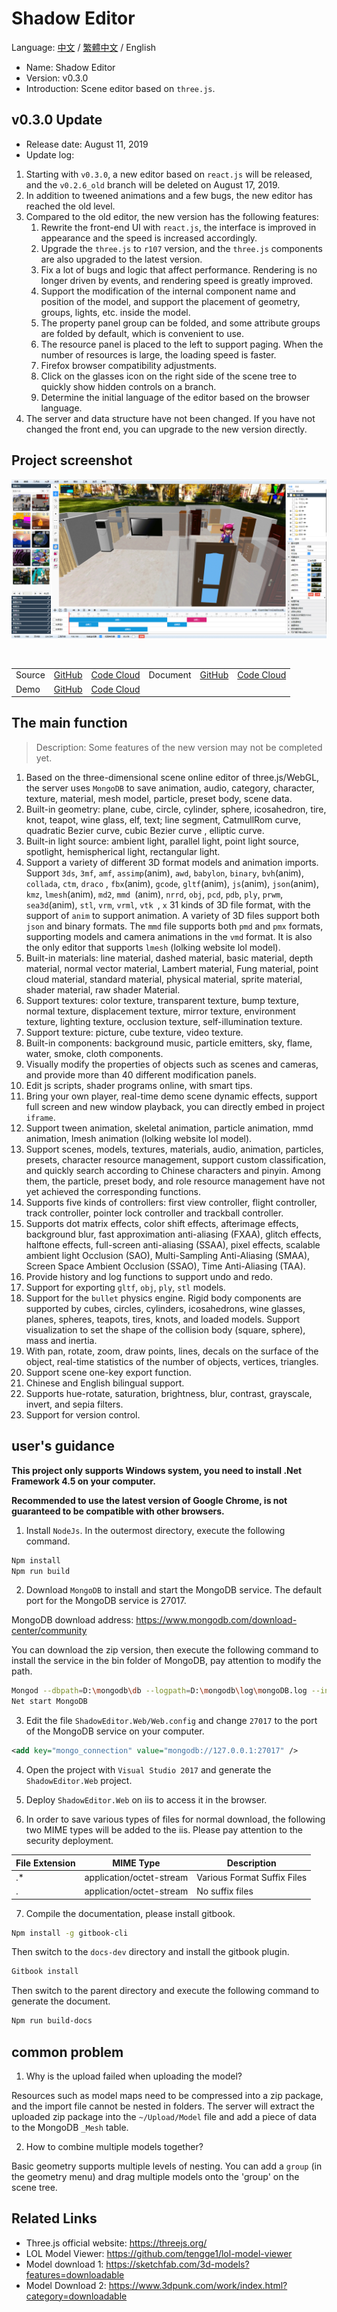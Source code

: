 # Shadow Editor

Language: [中文](README.md) / [繁體中文](README-tw.md) / English

* Name: Shadow Editor
* Version: v0.3.0
* Introduction: Scene editor based on `three.js`.

## v0.3.0 Update

* Release date: August 11, 2019
* Update log:

1. Starting with `v0.3.0`, a new editor based on `react.js` will be released, and the `v0.2.6_old` branch will be deleted on August 17, 2019.
2. In addition to tweened animations and a few bugs, the new editor has reached the old level.
3. Compared to the old editor, the new version has the following features:
    1. Rewrite the front-end UI with `react.js`, the interface is improved in appearance and the speed is increased accordingly.
    2. Upgrade the `three.js` to `r107` version, and the `three.js` components are also upgraded to the latest version.
    3. Fix a lot of bugs and logic that affect performance. Rendering is no longer driven by events, and rendering speed is greatly improved.
    4. Support the modification of the internal component name and position of the model, and support the placement of geometry, groups, lights, etc. inside the model.
    5. The property panel group can be folded, and some attribute groups are folded by default, which is convenient to use.
    6. The resource panel is placed to the left to support paging. When the number of resources is large, the loading speed is faster.
    7. Firefox browser compatibility adjustments.
    8. Click on the glasses icon on the right side of the scene tree to quickly show hidden controls on a branch.
    9. Determine the initial language of the editor based on the browser language.
4. The server and data structure have not been changed. If you have not changed the front end, you can upgrade to the new version directly.

## Project screenshot

![image](images/scene20190825.png)

<table>
    <tr>
        <td>Source</td>
        <td><a href="https://github.com/tengge1/ShadowEditor">GitHub</a></td>
        <td><a href="https://gitee.com/tengge1/ShadowEditor">Code Cloud</a></td>
        <td>Document</td>
        <td><a href="https://tengge1.github.io/ShadowEditor/">GitHub</a></td>
        <td><a href="https://tengge1.gitee.io/shadoweditor/">Code Cloud</a></td>
    </tr>
    <tr>
        <td>Demo</td>
        <td><a href="https://tengge1.github.io/ShadowEditor-examples/">GitHub</a></td>
        <td><a href="http://tengge1.gitee.io/shadoweditor-examples/">Code Cloud</a></td>
        <td></td>
        <td></td>
        <td></td>
    </tr>
</table>

## The main function

> Description: Some features of the new version may not be completed yet.

1. Based on the three-dimensional scene online editor of three.js/WebGL, the server uses `MongoDB` to save animation, audio, category, character, texture, material, mesh model, particle, preset body, scene data.
2. Built-in geometry: plane, cube, circle, cylinder, sphere, icosahedron, tire, knot, teapot, wine glass, elf, text; line segment, CatmullRom curve, quadratic Bezier curve, cubic Bezier curve , elliptic curve.
3. Built-in light source: ambient light, parallel light, point light source, spotlight, hemispherical light, rectangular light.
4. Support a variety of different 3D format models and animation imports. Support `3ds`, `3mf`, `amf`, `assimp`(anim), `awd`, `babylon`, `binary`, `bvh`(anim), `collada`, `ctm`, `draco` , `fbx`(anim), `gcode`, `gltf`(anim), `js`(anim), `json`(anim), `kmz`, `lmesh`(anim), `md2`, `mmd `(anim), `nrrd`, `obj`, `pcd`, `pdb`, `ply`, `prwm`, `sea3d`(anim), `stl`, `vrm`, `vrml`, `vtk `, `x` 31 kinds of 3D file format, with the support of `anim` to support animation. A variety of 3D files support both `json` and binary formats. The `mmd` file supports both `pmd` and `pmx` formats, supporting models and camera animations in the `vmd` format. It is also the only editor that supports `lmesh` (lolking website lol model).
5. Built-in materials: line material, dashed material, basic material, depth material, normal vector material, Lambert material, Fung material, point cloud material, standard material, physical material, sprite material, shader material, raw shader Material.
6. Support textures: color texture, transparent texture, bump texture, normal texture, displacement texture, mirror texture, environment texture, lighting texture, occlusion texture, self-illumination texture.
7. Support texture: picture, cube texture, video texture.
8. Built-in components: background music, particle emitters, sky, flame, water, smoke, cloth components.
9. Visually modify the properties of objects such as scenes and cameras, and provide more than 40 different modification panels.
10. Edit js scripts, shader programs online, with smart tips.
11. Bring your own player, real-time demo scene dynamic effects, support full screen and new window playback, you can directly embed in project `iframe`.
12. Support tween animation, skeletal animation, particle animation, mmd animation, lmesh animation (lolking website lol model).
13. Support scenes, models, textures, materials, audio, animation, particles, presets, character resource management, support custom classification, and quickly search according to Chinese characters and pinyin. Among them, the particle, preset body, and role resource management have not yet achieved the corresponding functions.
14. Supports five kinds of controllers: first view controller, flight controller, track controller, pointer lock controller and trackball controller.
15. Supports dot matrix effects, color shift effects, afterimage effects, background blur, fast approximation anti-aliasing (FXAA), glitch effects, halftone effects, full-screen anti-aliasing (SSAA), pixel effects, scalable ambient light Occlusion (SAO), Multi-Sampling Anti-Aliasing (SMAA), Screen Space Ambient Occlusion (SSAO), Time Anti-Aliasing (TAA).
16. Provide history and log functions to support undo and redo.
17. Support for exporting `gltf`, `obj`, `ply`, `stl` models.
18. Support for the `bullet` physics engine. Rigid body components are supported by cubes, circles, cylinders, icosahedrons, wine glasses, planes, spheres, teapots, tires, knots, and loaded models. Support visualization to set the shape of the collision body (square, sphere), mass and inertia.
19. With pan, rotate, zoom, draw points, lines, decals on the surface of the object, real-time statistics of the number of objects, vertices, triangles.
20. Support scene one-key export function.
21. Chinese and English bilingual support.
22. Supports hue-rotate, saturation, brightness, blur, contrast, grayscale, invert, and sepia filters.
23. Support for version control.

## user's guidance

**This project only supports Windows system, you need to install .Net Framework 4.5 on your computer.**

**Recommended to use the latest version of Google Chrome, is not guaranteed to be compatible with other browsers.**

1. Install `NodeJs`. In the outermost directory, execute the following command.

```bash
Npm install
Npm run build
```

2. Download `MongoDB` to install and start the MongoDB service. The default port for the MongoDB service is 27017.

MongoDB download address: https://www.mongodb.com/download-center/community

You can download the zip version, then execute the following command to install the service in the bin folder of MongoDB, pay attention to modify the path.

```bash
Mongod --dbpath=D:\mongodb\db --logpath=D:\mongodb\log\mongoDB.log --install --serviceName MongoDB
Net start MongoDB
```

3. Edit the file `ShadowEditor.Web/Web.config` and change `27017` to the port of the MongoDB service on your computer.

```xml
<add key="mongo_connection" value="mongodb://127.0.0.1:27017" />
```

4. Open the project with `Visual Studio 2017` and generate the `ShadowEditor.Web` project.

5. Deploy `ShadowEditor.Web` on iis to access it in the browser.

6. In order to save various types of files for normal download, the following two MIME types will be added to the iis. Please pay attention to the security deployment.

| File Extension | MIME Type | Description |
| --------- | -------- | ---- |
| .* | application/octet-stream | Various Format Suffix Files |
| . | application/octet-stream | No suffix files |

7. Compile the documentation, please install gitbook.

```bash
Npm install -g gitbook-cli
```

Then switch to the `docs-dev` directory and install the gitbook plugin.

```bash
Gitbook install
```

Then switch to the parent directory and execute the following command to generate the document.

```bash
Npm run build-docs
```

## common problem

1. Why is the upload failed when uploading the model?

Resources such as model maps need to be compressed into a zip package, and the import file cannot be nested in folders. The server will extract the uploaded zip package into the `~/Upload/Model` file and add a piece of data to the MongoDB `_Mesh` table.

2. How to combine multiple models together?

Basic geometry supports multiple levels of nesting. You can add a `group` (in the geometry menu) and drag multiple models onto the 'group' on the scene tree.

## Related Links

* Three.js official website: https://threejs.org/
* LOL Model Viewer: https://github.com/tengge1/lol-model-viewer
* Model download 1: https://sketchfab.com/3d-models?features=downloadable
* Model Download 2: https://www.3dpunk.com/work/index.html?category=downloadable